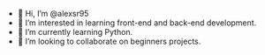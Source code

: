 - 👋 Hi, I’m @alexsr95
- 👀 I’m interested in learning front-end and back-end development.
- 🌱 I’m currently learning Python.
- 💞️ I’m looking to collaborate on beginners projects.
